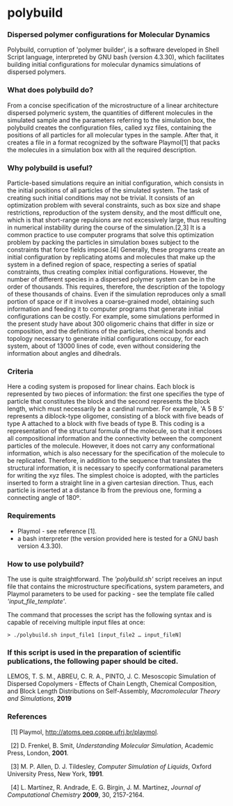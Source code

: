 # polybuild

### Dispersed polymer configurations for Molecular Dynamics

Polybuild, corruption of 'polymer builder', is a software developed in Shell Script 
language, interpreted by GNU bash (version 4.3.30), which facilitates building initial 
configurations for molecular dynamics simulations of dispersed polymers.


### What does polybuild do?

From a concise specification of the microstructure of a linear architecture dispersed 
polymeric system, the quantities of different molecules in the simulated sample and the 
parameters referring to the simulation box, the polybuild creates the 
configuration files, called xyz files, containing the positions of all particles for all 
molecular types in the sample. After that, it creates a file in a format recognized by 
the software Playmol[1] that packs the molecules in a simulation box with all the required 
description.


### Why polybuild is useful?

Particle-based simulations require an initial configuration, which consists in the 
initial positions of all particles of the simulated system. The task of creating such 
initial conditions may not be trivial. It consists of an optimization problem with several 
constraints, such as box size and shape restrictions, reproduction of the system density, 
and the most difficult one, which is that short-range repulsions are not excessively large, 
thus resulting in numerical instability during the course of the simulation.[2,3]
It is a common practice to use computer programs that solve this optimization problem by 
packing the particles in simulation boxes subject to the constraints that force fields 
impose.[4] 
Generally, these programs create an initial configuration by replicating atoms and molecules 
that make up the system in a defined region of space, respecting a series of spatial constraints, 
thus creating complex initial configurations. 
However, the number of different species in a dispersed polymer system can be in the order of 
thousands. This requires, therefore, the description of the topology of these thousands of 
chains. Even if the simulation reproduces only a small portion of space or if it involves a 
coarse-grained model, obtaining such information and feeding it to computer programs that 
generate initial configurations can be costly. For example, some simulations performed in 
the present study have about 300 oligomeric chains that differ in size or composition, and 
the definitions of the particles, chemical bonds and topology necessary to generate initial 
configurations occupy, for each system, about of 13000 lines of code, even without considering 
the information about angles and dihedrals.



### Criteria

Here a coding system is proposed for linear chains. Each block is represented by two pieces of 
information: the first one specifies the type of particle that constitutes the block and the 
second represents the block length, which must necessarily be a cardinal number. For example, 
'A 5 B 5' represents a diblock-type oligomer, consisting of a block with five beads of type A 
attached to a block with five beads of type B.
This coding is a representation of the structural formula of the molecule, so that it encloses all 
compositional information and the connectivity between the component particles of the molecule. 
However, it does not carry any conformational information, which is also necessary for the 
specification of the molecule to be replicated. Therefore, in addition to the sequence that 
translates the structural information, it is necessary to specify conformational parameters for 
writing the xyz files. The simplest choice is adopted, with the particles inserted to form a straight 
line in a given cartesian direction. Thus, each particle is inserted at a distance lb from the previous 
one, forming a connecting angle of 180º.

### Requirements
- Playmol - see reference [1].
- a bash interpreter (the version provided here is tested for a GNU bash version 4.3.30).

### How to use polybuild? 
The use is quite straightforward. The *'polybuild.sh'* script receives an input file that contains 
the microstructure specifications, system parameters, and Playmol parameters to be used for packing - 
see the template file called *'input_file_template'*.

The command that processes the script has the following syntax and is capable of receiving multiple input files at once:

```
> ./polybuild.sh input_file1 [input_file2 … input_fileN]
```

### If this script is used in the preparation of scientific publications, the following paper should be cited.

LEMOS, T. S. M., ABREU, C. R. A., PINTO, J. C. 
Mesoscopic Simulation of Dispersed Copolymers - Effects of Chain Length, Chemical
    Composition, and Block Length Distributions on Self-Assembly, 
*Macromolecular Theory and Simulations*, **2019**

### References


&nbsp;
[1]	Playmol, http://atoms.peq.coppe.ufrj.br/playmol.


&nbsp;
[2]	D. Frenkel, B. Smit, *Understanding Molecular Simulation*, Academic Press, London, **2001**. 


&nbsp;
[3]	M. P. Allen, D. J. Tildesley, *Computer Simulation of Liquids*, Oxford University Press, New York, **1991**.


&nbsp;
[4]	L. Martínez, R. Andrade, E. G. Birgin, J. M. Martínez, *Journal of Computational Chemistry* **2009**, 30, 2157-2164.
